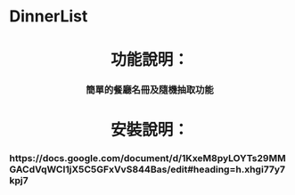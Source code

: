 # DinnerList

<h1 align="center">功能說明：</h1>
<h3 align="center">簡單的餐廳名冊及隨機抽取功能</h2>

<h1 align="center">安裝說明：</h1>
<h3>https://docs.google.com/document/d/1KxeM8pyLOYTs29MMGACdVqWCI1jX5C5GFxVvS844Bas/edit#heading=h.xhgi77y7kpj7</h2>
